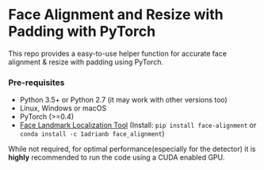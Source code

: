 # Face Alignment and Resize with Padding with PyTorch


This repo provides a easy-to-use helper function for accurate face alignment & resize with padding using PyTorch.

### Pre-requisites

* Python 3.5+ or Python 2.7 (it may work with other versions too)
* Linux, Windows or macOS
* PyTorch (>=0.4)
* [Face Landmark Localization Tool](https://arxiv.org/pdf/1703.07332.pdf) (Install: `pip install face-alignment` or `conda install -c 1adrianb face_alignment`)

While not required, for optimal performance(especially for the detector) it is **highly** recommended to run the code using a CUDA enabled GPU.

